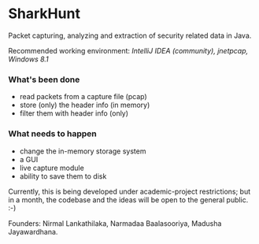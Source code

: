 SharkHunt
=========

Packet capturing, analyzing and extraction of security related data in Java.

Recommended working environment: _IntelliJ IDEA (community), jnetpcap, Windows 8.1_

### What's been done

- read packets from a capture file (pcap)
- store (only) the header info (in memory)
- filter them with header info (only)

### What needs to happen

- change the in-memory storage system
- a GUI
- live capture module
- ability to save them to disk

Currently, this is being developed under academic-project restrictions; but in a month, 
the codebase and the ideas will be open to the general public. :-)

Founders: Nirmal Lankathilaka, Narmadaa Baalasooriya, Madusha Jayawardhana.

